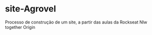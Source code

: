 # site-Agrovel
 Processo de construção de um site, a partir das aulas da Rockseat Nlw together Origin

